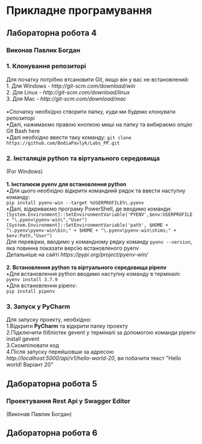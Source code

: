<h1> Прикладне програмування </h1>

<h2> Лабораторна робота 4 </h2>
<h3>Виконав Павлик Богдан</h3>

<h3>1. Клонування репозиторі </h3>
    Для початку потрібно втсановити Git, якщо він у вас не встановлений:
    <br> 1. Для Windows - <i>http://git-scm.com/download/win</i>
    <br> 2. Для Linux - <i>http://git-scm.com/download/linux</i>
    <br> 3. Для Mac - <i>http://git-scm.com/download/mac</i>
    <br><br> •Спочатку необхідно створити папку, куди ми будемо клонувати репозиторі
    <br> •Далі, нажимаємо правою кнопкою миші на папку та вибираємо опцію Git Bash here
    <br> •Далі необхідно ввести таку команду: <code>git clone https://github.com/BodiaPavlyk/Labs_PP.git</code>
<h3>2. Інсталяція python та віртуального середовища </h3>
(For Windows)
<br><br><b>1. Інсталюєм pyenv для встановлення python</b>
<br> •Для цього необхідно відкрити командний рядок та ввести наступну команду:
<br><code>pip install pyenv-win --target %USERPROFILE%\.pyenv</code>
<br> •Далі, відкриваємо програму PowerShell, де вводимо команди:
<br><code>[System.Environment]::SetEnvironmentVariable('PYENV',$env:USERPROFILE + "\.pyenv\pyenv-win\","User")</code>
<br><code>[System.Environment]::SetEnvironmentVariable('path', $HOME + "\.pyenv\pyenv-win\bin;" + $HOME + "\.pyenv\pyenv-win\shims;" + $env:Path,"User")</code>
<br> Для перевірки, вводимо у командному рядку команду <code>pyenv --version</code>, яка повинна показати версію встановленого pyenv
<br> Детальніше на сайті <i>https://pypi.org/project/pyenv-win/</i>
<br><br><b>2. Встановлення python та віртуального середовища pipenv</b>
<br> •Для встановлення python вводимо наступну команду в терміналі:
<br><code>pyenv install 3.7.9</code>
<br> •Для встановлення pipenv:
<br><code>pip install pipenv</code>
<h3>3. Запуск у PyCharm</h3>
Для запуску проекту, необхідно:
<br> 1.Відкрити <b>PyCharm</b> та відкрити папку проекту
<br> 2.Підключити бібліотек gevent у терміналі за допомогою команди pipenv install gevent
<br> 3.Скомпілювати код
<br> 4.Після запуску перейшовши за адресою <i>http://localhost:5000/api/v1/hello-world-20</i>, ви побачити текст "Hello world! Варіант 20"

<h2>Дабораторна робота 5</h2>
<h3>Проектування Rest Api y Swagger Editor</h3>
(Виконав Павлик Богдан)

<h2>Дабораторна робота 6</h2>
